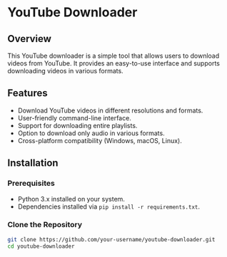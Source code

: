 # YouTube Downloader

## Overview

This YouTube downloader is a simple tool that allows users to download videos from YouTube. It provides an easy-to-use interface and supports downloading videos in various formats.

## Features

- Download YouTube videos in different resolutions and formats.
- User-friendly command-line interface.
- Support for downloading entire playlists.
- Option to download only audio in various formats.
- Cross-platform compatibility (Windows, macOS, Linux).

## Installation

### Prerequisites

- Python 3.x installed on your system.
- Dependencies installed via `pip install -r requirements.txt`.

### Clone the Repository

```bash
git clone https://github.com/your-username/youtube-downloader.git
cd youtube-downloader
